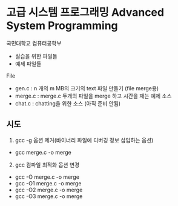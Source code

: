 # 고급 시스템 프로그래밍 Advanced System Programming

국민대학교 컴퓨터공학부

- 실습을 위한 파일들
- 예제 파일들
 
File

- gen.c   : n 개의  m MB의 크기의 text 파일 만들기 (file merge용)
- merge.c : merge.c 두개의 파일을 merge 하고 시간을 재는 예제 소스 
- chat.c  : chatting을 위한 소스 (아직 준비 안됨)

## 시도

1. gcc -g 옵션 제거(바이너리 파일에 디버깅 정보 삽입하는 옵션)
* gcc merge.c -o merge

2. gcc 컴파일 최적화 옵션 변경
* gcc -O merge.c -o merge
* gcc -O1 merge.c -o merge
* gcc -O2 merge.c -o merge
* gcc -O3 merge.c -o merge
